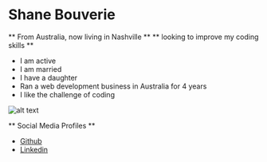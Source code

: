 # Shane Bouverie

** From Australia, now living in Nashville **
** looking to improve my coding skills  **

+ I am active
+ I am married
+ I have a daughter
+ Ran a web development business in Australia for 4 years
+ I like the challenge of coding

![alt text](https://media.licdn.com/mpr/mpr/shrinknp_200_200/p/8/000/207/03b/3ce67a4.jpg)

** Social Media Profiles **
+ [Github](https://github.com/shaneo92)
+ [Linkedin](https://www.linkedin.com/in/shane-bouverie-3256a747)
